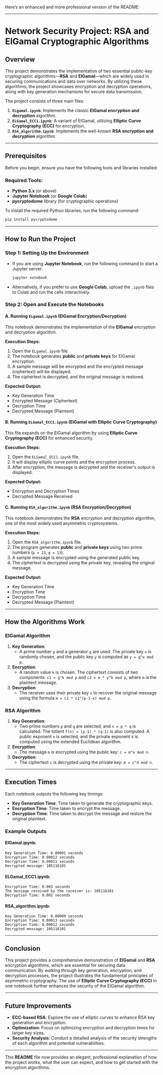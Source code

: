 Here’s an enhanced and more professional version of the README:

---

# **Network Security Project: RSA and ElGamal Cryptographic Algorithms**

## **Overview**

This project demonstrates the implementation of two essential public-key cryptographic algorithms—**RSA** and **ElGamal**—which are widely used in securing communications and data over networks. By utilizing these algorithms, the project showcases encryption and decryption operations, along with key generation mechanisms for secure data transmission.

The project consists of three main files:

1. **`ELgamal.ipynb`**: Implements the classic **ElGamal encryption and decryption** algorithm.
2. **`ELGamal_ECC1.ipynb`**: A variant of ElGamal, utilizing **Elliptic Curve Cryptography (ECC)** for encryption.
3. **`RSA_algorithm.ipynb`**: Implements the well-known **RSA encryption and decryption** algorithm.

---

## **Prerequisites**

Before you begin, ensure you have the following tools and libraries installed:

### **Required Tools:**
- **Python 3.x** (or above)
- **Jupyter Notebook** (or **Google Colab**)
- **pycryptodome** library (for cryptographic operations)

To install the required Python libraries, run the following command:
```bash
pip install pycryptodome
```

---

## **How to Run the Project**

### **Step 1: Setting Up the Environment**
- If you are using **Jupyter Notebook**, run the following command to start a Jupyter server:
  ```bash
  jupyter notebook
  ```
- Alternatively, if you prefer to use **Google Colab**, upload the `.ipynb` files to Colab and run the cells interactively.

### **Step 2: Open and Execute the Notebooks**

#### **A. Running `ELgamal.ipynb` (ElGamal Encryption/Decryption)**

This notebook demonstrates the implementation of the **ElGamal** encryption and decryption algorithm.

**Execution Steps:**
1. Open the `ELgamal.ipynb` file.
2. The notebook generates **public** and **private keys** for ElGamal encryption.
3. A sample message will be encrypted and the encrypted message (ciphertext) will be displayed.
4. The ciphertext is decrypted, and the original message is restored.

**Expected Output:**
- Key Generation Time
- Encrypted Message (Ciphertext)
- Decryption Time
- Decrypted Message (Plaintext)

#### **B. Running `ELGamal_ECC1.ipynb` (ElGamal with Elliptic Curve Cryptography)**

This file expands on the ElGamal algorithm by using **Elliptic Curve Cryptography (ECC)** for enhanced security.

**Execution Steps:**
1. Open the `ELGamal_ECC1.ipynb` file.
2. It will display elliptic curve points and the encryption process.
3. After encryption, the message is decrypted and the receiver's output is displayed.

**Expected Output:**
- Encryption and Decryption Times
- Decrypted Message Received

#### **C. Running `RSA_algorithm.ipynb` (RSA Encryption/Decryption)**

This notebook demonstrates the **RSA** encryption and decryption algorithm, one of the most widely used asymmetric cryptosystems.

**Execution Steps:**
1. Open the `RSA_algorithm.ipynb` file.
2. The program generates **public** and **private keys** using two prime numbers (`p = 23`, `q = 13`).
3. A sample message is encrypted using the generated public key.
4. The ciphertext is decrypted using the private key, revealing the original message.

**Expected Output:**
- Key Generation Time
- Encryption Time
- Decryption Time
- Decrypted Message (Plaintext)

---

## **How the Algorithms Work**

### **ElGamal Algorithm**
1. **Key Generation**: 
   - A prime number `p` and a generator `g` are used. The private key `x` is randomly chosen, and the public key `y` is computed as `y = g^x mod p`.
2. **Encryption**: 
   - A random value `k` is chosen. The ciphertext consists of two components: `c1 = g^k mod p` and `c2 = m * y^k mod p`, where `m` is the plaintext message.
3. **Decryption**: 
   - The receiver uses their private key `x` to recover the original message using the formula `m = c2 * c1^(p-1-x) mod p`.

### **RSA Algorithm**
1. **Key Generation**: 
   - Two prime numbers `p` and `q` are selected, and `n = p * q` is calculated. The totient `f(n) = (p-1) * (q-1)` is also computed. A public exponent `e` is selected, and the private exponent `d` is computed using the extended Euclidean algorithm.
2. **Encryption**: 
   - The message `m` is encrypted using the public key: `c = m^e mod n`.
3. **Decryption**: 
   - The ciphertext `c` is decrypted using the private key: `m = c^d mod n`.

---

## **Execution Times**

Each notebook outputs the following key timings:

- **Key Generation Time**: Time taken to generate the cryptographic keys.
- **Encryption Time**: Time taken to encrypt the message.
- **Decryption Time**: Time taken to decrypt the message and restore the original plaintext.

### **Example Outputs**

#### **ElGamal.ipynb:**
```
Key Generation Time: 0.00001 seconds
Encryption Time: 0.00012 seconds
Decryption Time: 0.00011 seconds
Decrypted message: 105116101
```

#### **ELGamal_ECC1.ipynb:**
```
Encryption Time: 0.003 seconds
The message received by the receiver is: 105116101
Decryption Time: 0.002 seconds
```

#### **RSA_algorithm.ipynb:**
```
Key Generation Time: 0.00009 seconds
Encryption Time: 0.00013 seconds
Decryption Time: 0.00012 seconds
Decrypted message: 105116101
```

---

## **Conclusion**

This project provides a comprehensive demonstration of **ElGamal** and **RSA** encryption algorithms, which are essential for securing data communication. By walking through key generation, encryption, and decryption processes, the project illustrates the fundamental principles of asymmetric cryptography. The use of **Elliptic Curve Cryptography (ECC)** in one notebook further enhances the security of the ElGamal algorithm.

---

## **Future Improvements**

- **ECC-based RSA**: Explore the use of elliptic curves to enhance RSA key generation and encryption.
- **Optimization**: Focus on optimizing encryption and decryption times for larger key sizes.
- **Security Analysis**: Conduct a detailed analysis of the security strengths of each algorithm and potential vulnerabilities.

---

This **README** file now provides an elegant, professional explanation of how the project works, what the user can expect, and how to get started with the encryption algorithms.
